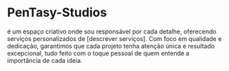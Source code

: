 # PenTasy-Studios
 é um espaço criativo onde sou responsável por cada detalhe, oferecendo serviços personalizados de [descrever serviços]. Com foco em qualidade e dedicação, garantimos que cada projeto tenha atenção única e resultado excepcional, tudo feito com o toque pessoal de quem entende a importância de cada ideia.
